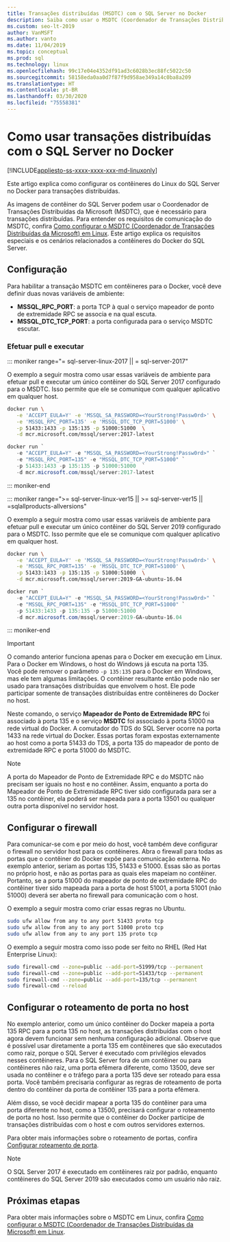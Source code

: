 ```yaml
---
title: Transações distribuídas (MSDTC) com o SQL Server no Docker
description: Saiba como usar o MSDTC (Coordenador de Transações Distribuídas da Microsoft) para transações distribuídas em um contêiner do SQL Server no Docker.
ms.custom: seo-lt-2019
author: VanMSFT
ms.author: vanto
ms.date: 11/04/2019
ms.topic: conceptual
ms.prod: sql
ms.technology: linux
ms.openlocfilehash: 99c17e04e4352df91ad3c6028b3ec88fc5022c50
ms.sourcegitcommit: 58158eda0aa0d7f87f9d958ae349a14c0ba8a209
ms.translationtype: HT
ms.contentlocale: pt-BR
ms.lasthandoff: 03/30/2020
ms.locfileid: "75558381"
---
```

# <a name="how-to-use-distributed-transactions-with-sql-server-on-docker"></a>Como usar transações distribuídas com o SQL Server no Docker

[!INCLUDE[appliesto-ss-xxxx-xxxx-xxx-md-linuxonly](../includes/appliesto-ss-xxxx-xxxx-xxx-md-linuxonly.md)]

Este artigo explica como configurar os contêineres do Linux do SQL Server no Docker para transações distribuídas.

As imagens de contêiner do SQL Server podem usar o Coordenador de Transações Distribuídas da Microsoft (MSDTC), que é necessário para transações distribuídas. Para entender os requisitos de comunicação do MSDTC, confira [Como configurar o MSDTC (Coordenador de Transações Distribuídas da Microsoft) em Linux](sql-server-linux-configure-msdtc.md). Este artigo explica os requisitos especiais e os cenários relacionados a contêineres do Docker do SQL Server.

## <a name="configuration"></a>Configuração

Para habilitar a transação MSDTC em contêineres para o Docker, você deve definir duas novas variáveis de ambiente:

- **MSSQL_RPC_PORT**: a porta TCP à qual o serviço mapeador de ponto de extremidade RPC se associa e na qual escuta.  
- **MSSQL_DTC_TCP_PORT**: a porta configurada para o serviço MSDTC escutar.

### <a name="pull-and-run"></a>Efetuar pull e executar

<!--SQL Server 2017 on Linux -->
::: moniker range="= sql-server-linux-2017 || = sql-server-2017"

O exemplo a seguir mostra como usar essas variáveis de ambiente para efetuar pull e executar um único contêiner do SQL Server 2017 configurado para o MSDTC. Isso permite que ele se comunique com qualquer aplicativo em qualquer host.

```bash
docker run \
   -e 'ACCEPT_EULA=Y' -e 'MSSQL_SA_PASSWORD=<YourStrong!Passw0rd>' \
   -e 'MSSQL_RPC_PORT=135' -e 'MSSQL_DTC_TCP_PORT=51000' \
   -p 51433:1433 -p 135:135 -p 51000:51000  \
   -d mcr.microsoft.com/mssql/server:2017-latest
```

```PowerShell
docker run `
   -e "ACCEPT_EULA=Y" -e "MSSQL_SA_PASSWORD=<YourStrong!Passw0rd>" `
   -e "MSSQL_RPC_PORT=135" -e "MSSQL_DTC_TCP_PORT=51000" `
   -p 51433:1433 -p 135:135 -p 51000:51000  `
   -d mcr.microsoft.com/mssql/server:2017-latest
```

::: moniker-end
<!--SQL Server 2019 on Linux-->
::: moniker range=">= sql-server-linux-ver15 || >= sql-server-ver15 || =sqlallproducts-allversions"

O exemplo a seguir mostra como usar essas variáveis de ambiente para efetuar pull e executar um único contêiner do SQL Server 2019 configurado para o MSDTC. Isso permite que ele se comunique com qualquer aplicativo em qualquer host.

```bash
docker run \
   -e 'ACCEPT_EULA=Y' -e 'MSSQL_SA_PASSWORD=<YourStrong!Passw0rd>' \
   -e 'MSSQL_RPC_PORT=135' -e 'MSSQL_DTC_TCP_PORT=51000' \
   -p 51433:1433 -p 135:135 -p 51000:51000  \
   -d mcr.microsoft.com/mssql/server:2019-GA-ubuntu-16.04
```

```PowerShell
docker run `
   -e "ACCEPT_EULA=Y" -e "MSSQL_SA_PASSWORD=<YourStrong!Passw0rd>" `
   -e "MSSQL_RPC_PORT=135" -e "MSSQL_DTC_TCP_PORT=51000" `
   -p 51433:1433 -p 135:135 -p 51000:51000  `
   -d mcr.microsoft.com/mssql/server:2019-GA-ubuntu-16.04
```

::: moniker-end

> [!IMPORTANT]
> O comando anterior funciona apenas para o Docker em execução em Linux. Para o Docker em Windows, o host do Windows já escuta na porta 135. Você pode remover o parâmetro `-p 135:135` para o Docker em Windows, mas ele tem algumas limitações. O contêiner resultante então pode não ser usado para transações distribuídas que envolvem o host. Ele pode participar somente de transações distribuídas entre contêineres do Docker no host.

Neste comando, o serviço **Mapeador de Ponto de Extremidade RPC** foi associado à porta 135 e o serviço **MSDTC** foi associado à porta 51000 na rede virtual do Docker. A comutador do TDS do SQL Server ocorre na porta 1433 na rede virtual do Docker. Essas portas foram expostas externamente ao host como a porta 51433 do TDS, a porta 135 do mapeador de ponto de extremidade RPC e porta 51000 do MSDTC.

> [!NOTE]
> A porta do Mapeador de Ponto de Extremidade RPC e do MSDTC não precisam ser iguais no host e no contêiner. Assim, enquanto a porta do Mapeador de Ponto de Extremidade RPC tiver sido configurada para ser a 135 no contêiner, ela poderá ser mapeada para a porta 13501 ou qualquer outra porta disponível no servidor host.

## <a name="configure-the-firewall"></a>Configurar o firewall

Para comunicar-se com e por meio do host, você também deve configurar o firewall no servidor host para os contêineres. Abra o firewall para todas as portas que o contêiner do Docker expõe para comunicação externa. No exemplo anterior, seriam as portas 135, 51433 e 51000. Essas são as portas no próprio host, e não as portas para as quais eles mapeiam no contêiner. Portanto, se a porta 51000 do mapeador de ponto de extremidade RPC do contêiner tiver sido mapeada para a porta de host 51001, a porta 51001 (não 51000) deverá ser aberta no firewall para comunicação com o host.  

O exemplo a seguir mostra como criar essas regras no Ubuntu.

```bash
sudo ufw allow from any to any port 51433 proto tcp
sudo ufw allow from any to any port 51000 proto tcp
sudo ufw allow from any to any port 135 proto tcp
```

O exemplo a seguir mostra como isso pode ser feito no RHEL (Red Hat Enterprise Linux):

```bash
sudo firewall-cmd --zone=public --add-port=51999/tcp --permanent
sudo firewall-cmd --zone=public --add-port=51433/tcp --permanent
sudo firewall-cmd --zone=public --add-port=135/tcp --permanent
sudo firewall-cmd --reload
```

## <a name="configure-port-routing-on-the-host"></a>Configurar o roteamento de porta no host

No exemplo anterior, como um único contêiner do Docker mapeia a porta 135 RPC para a porta 135 no host, as transações distribuídas com o host agora devem funcionar sem nenhuma configuração adicional. Observe que é possível usar diretamente a porta 135 em contêineres que são executados como raiz, porque o SQL Server é executado com privilégios elevados nesses contêineres. Para o SQL Server fora de um contêiner ou para contêineres não raiz, uma porta efêmera diferente, como 13500, deve ser usada no contêiner e o tráfego para a porta 135 deve ser roteado para essa porta. Você também precisaria configurar as regras de roteamento de porta dentro do contêiner da porta de contêiner 135 para a porta efêmera.

Além disso, se você decidir mapear a porta 135 do contêiner para uma porta diferente no host, como a 13500, precisará configurar o roteamento de porta no host. Isso permite que o contêiner do Docker participe de transações distribuídas com o host e com outros servidores externos.

Para obter mais informações sobre o roteamento de portas, confira [Configurar roteamento de porta](sql-server-linux-configure-msdtc.md#configure-port-routing).

> [!NOTE]
> O SQL Server 2017 é executado em contêineres raiz por padrão, enquanto contêineres do SQL Server 2019 são executados como um usuário não raiz.

## <a name="next-steps"></a>Próximas etapas

Para obter mais informações sobre o MSDTC em Linux, confira [Como configurar o MSDTC (Coordenador de Transações Distribuídas da Microsoft) em Linux](sql-server-linux-configure-msdtc.md).
